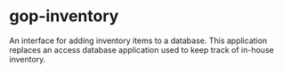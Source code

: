 # gop-inventory
An interface for adding inventory items to a database. This application replaces an access database application used to
keep track of in-house inventory.